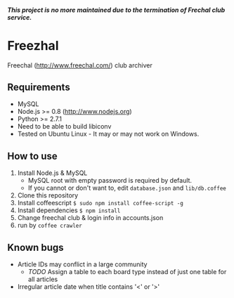 #### **_This project is no more maintained due to the termination of Frechal club service._**



Freezhal
========

Freechal (http://www.freechal.com/) club archiver


## Requirements

* MySQL
* Node.js >= 0.8 (http://www.nodejs.org)
* Python >= 2.7.1
* Need to be able to build libiconv
* Tested on Ubuntu Linux - It may or may not work on Windows.


## How to use

1. Install Node.js & MySQL
   - MySQL root with empty password is required by default. 
   - If you cannot or don't want to, edit `database.json` and `lib/db.coffee`
2. Clone this repository
3. Install coffeescript `$ sudo npm install coffee-script -g`
4. Install dependencies `$ npm install`
5. Change freechal club & login info in accounts.json
6. run by `coffee crawler`


## Known bugs

- Article IDs may conflict in a large community
  - *TODO* Assign a table to each board type instead of just one table for all articles
- Irregular article date when title contains '<' or '>'
